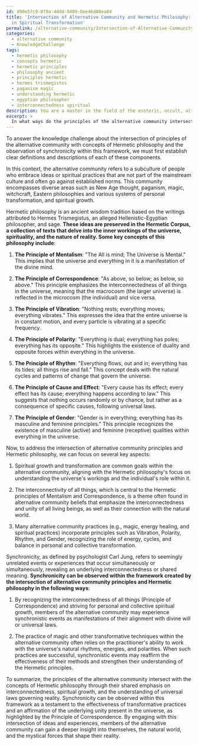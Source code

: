 ```yaml
---
id: d90e57c9-8f0a-4ddd-9409-0ee46d88ea04
title: 'Intersection of Alternative Community and Hermetic Philosophy: Synchronicity
  in Spiritual Transformation'
permalink: /alternative-community/Intersection-of-Alternative-Community-and-Hermetic-Philosophy-Synchronicity-in-Spiritual-Transformat/
categories:
  - alternative community
  - KnowledgeChallenge
tags:
  - hermetic philosophy
  - concepts hermetic
  - hermetic principles
  - philosophy ancient
  - principles hermetic
  - hermes trismegistus
  - paganism magic
  - understanding hermetic
  - egyptian philosopher
  - interconnectedness spiritual
description: You are a master in the field of the esoteric, occult, alternative community and Education. You are a writer of tests, challenges, books and deep knowledge on alternative community for initiates and students to gain deep insights and understanding from. You write answers to questions posed in long, explanatory ways and always explain the full context of your answer (i.e., related concepts, formulas, examples, or history), as well as the step-by-step thinking process you take to answer the challenges. Be rigorous and thorough, and summarize the key themes, ideas, and conclusions at the end.
excerpt: > 
  In what ways do the principles of the alternative community intersect with the concepts of the Hermetic philosophy, and how can synchronicity be observed within this framework created by such an intersection?
---
```

To answer the knowledge challenge about the intersection of principles of the alternative community with concepts of Hermetic philosophy and the observation of synchronicity within this framework, we must first establish clear definitions and descriptions of each of these components.

In this context, the alternative community refers to a subculture of people who embrace ideas or spiritual practices that are not part of the mainstream culture and often go against established norms. This community encompasses diverse areas such as New Age thought, paganism, magic, witchcraft, Eastern philosophies and various systems of personal transformation, and spiritual growth.

Hermetic philosophy is an ancient wisdom tradition based on the writings attributed to Hermes Trismegistus, an alleged Hellenistic-Egyptian philosopher, and sage. **These ideas are preserved in the Hermetic Corpus, a collection of texts that delve into the inner workings of the universe, spirituality, and the nature of reality. Some key concepts of this philosophy include**:

1. ****The Principle of Mentalism****: "The All is mind; The Universe is Mental." This implies that the universe and everything in it is a manifestation of the divine mind.

2. ****The Principle of Correspondence****: "As above, so below; as below, so above." This principle emphasizes the interconnectedness of all things in the universe, meaning that the macrocosm (the larger universe) is reflected in the microcosm (the individual) and vice versa.

3. ****The Principle of Vibration****: "Nothing rests; everything moves; everything vibrates." This expresses the idea that the entire universe is in constant motion, and every particle is vibrating at a specific frequency.

4. ****The Principle of Polarity****: "Everything is dual; everything has poles; everything has its opposite." This highlights the existence of duality and opposite forces within everything in the universe.

5. ****The Principle of Rhythm****: "Everything flows, out and in; everything has its tides; all things rise and fall." This concept deals with the natural cycles and patterns of change that govern the universe.

6. ****The Principle of Cause and Effect****: "Every cause has its effect; every effect has its cause; everything happens according to law." This suggests that nothing occurs randomly or by chance, but rather as a consequence of specific causes, following universal laws.

7. ****The Principle of Gender****: "Gender is in everything; everything has its masculine and feminine principles." This principle recognizes the existence of masculine (active) and feminine (receptive) qualities within everything in the universe.

Now, to address the intersection of alternative community principles and Hermetic philosophy, we can focus on several key aspects:

1. Spiritual growth and transformation are common goals within the alternative community, aligning with the Hermetic philosophy's focus on understanding the universe's workings and the individual's role within it.

2. The interconnectivity of all things, which is central to the Hermetic principles of Mentalism and Correspondence, is a theme often found in alternative community beliefs that emphasize the interconnectedness and unity of all living beings, as well as their connection with the natural world.

3. Many alternative community practices (e.g., magic, energy healing, and spiritual practices) incorporate principles such as Vibration, Polarity, Rhythm, and Gender, recognizing the role of energy, cycles, and balance in personal and collective transformation.

Synchronicity, as defined by psychologist Carl Jung, refers to seemingly unrelated events or experiences that occur simultaneously or simultaneously, revealing an underlying interconnectedness or shared meaning. **Synchronicity can be observed within the framework created by the intersection of alternative community principles and Hermetic philosophy in the following ways**:

1. By recognizing the interconnectedness of all things (Principle of Correspondence) and striving for personal and collective spiritual growth, members of the alternative community may experience synchronistic events as manifestations of their alignment with divine will or universal laws.

2. The practice of magic and other transformative techniques within the alternative community often relies on the practitioner's ability to work with the universe's natural rhythms, energies, and polarities. When such practices are successful, synchronistic events may reaffirm the effectiveness of their methods and strengthen their understanding of the Hermetic principles.

To summarize, the principles of the alternative community intersect with the concepts of Hermetic philosophy through their shared emphasis on interconnectedness, spiritual growth, and the understanding of universal laws governing reality. Synchronicity can be observed within this framework as a testament to the effectiveness of transformative practices and an affirmation of the underlying unity present in the universe, as highlighted by the Principle of Correspondence. By engaging with this intersection of ideas and experiences, members of the alternative community can gain a deeper insight into themselves, the natural world, and the mystical forces that shape their reality.
